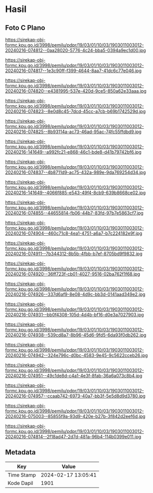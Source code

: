 # Hasil

## Foto C Plano

https://sirekap-obj-formc.kpu.go.id/3998/pemilu/pdpr/19/03/01/10/03/1903011003012-20240216-074812--0aa28020-5776-4c24-bba5-0394a9ec1d00.jpg

https://sirekap-obj-formc.kpu.go.id/3998/pemilu/pdpr/19/03/01/10/03/1903011003012-20240216-074817--1e3c90ff-f399-4644-8aa7-41dc6c77e046.jpg

https://sirekap-obj-formc.kpu.go.id/3998/pemilu/pdpr/19/03/01/10/03/1903011003012-20240216-074820--e4381995-537e-420d-9ce5-850a62e33aaa.jpg

https://sirekap-obj-formc.kpu.go.id/3998/pemilu/pdpr/19/03/01/10/03/1903011003012-20240216-074823--8e0d8c45-7dcd-45cc-a7cb-b69b1742529d.jpg

https://sirekap-obj-formc.kpu.go.id/3998/pemilu/pdpr/19/03/01/10/03/1903011003012-20240216-074825--8b93114a-ac73-46ad-95ac-74fc55ffdbd9.jpg

https://sirekap-obj-formc.kpu.go.id/3998/pemilu/pdpr/19/03/01/10/03/1903011003012-20240216-141649--a992fc21-e868-46c1-bde8-d41b79742bf6.jpg

https://sirekap-obj-formc.kpu.go.id/3998/pemilu/pdpr/19/03/01/10/03/1903011003012-20240216-074837--4b8711d9-ac75-432a-989e-9da769254d34.jpg

https://sirekap-obj-formc.kpu.go.id/3998/pemilu/pdpr/19/03/01/10/03/1903011003012-20240216-141649--4066f885-e543-49f4-8cb9-639b8668ce02.jpg

https://sirekap-obj-formc.kpu.go.id/3998/pemilu/pdpr/19/03/01/10/03/1903011003012-20240216-074855--44655814-fb06-44b7-83fd-97b7e5863cf7.jpg

https://sirekap-obj-formc.kpu.go.id/3998/pemilu/pdpr/19/03/01/10/03/1903011003012-20240216-074904--460c71c8-4ea1-4751-a6a7-b7c224182e9f.jpg

https://sirekap-obj-formc.kpu.go.id/3998/pemilu/pdpr/19/03/01/10/03/1903011003012-20240216-074911--7b344312-8b5b-4fbb-b7ef-8705bd9f9832.jpg

https://sirekap-obj-formc.kpu.go.id/3998/pemilu/pdpr/19/03/01/10/03/1903011003012-20240216-074920--36ff723f-cb01-4027-9516-02ba762f1f68.jpg

https://sirekap-obj-formc.kpu.go.id/3998/pemilu/pdpr/19/03/01/10/03/1903011003012-20240216-074926--337d6af9-8e08-4d9c-bb3d-0141aad349e2.jpg

https://sirekap-obj-formc.kpu.go.id/3998/pemilu/pdpr/19/03/01/10/03/1903011003012-20240216-074931--bb0f4308-105d-4d4b-bf16-d0e3a7027903.jpg

https://sirekap-obj-formc.kpu.go.id/3998/pemilu/pdpr/19/03/01/10/03/1903011003012-20240216-074938--539cd8a7-8b96-45d6-9fd5-6da93f0db262.jpg

https://sirekap-obj-formc.kpu.go.id/3998/pemilu/pdpr/19/03/01/10/03/1903011003012-20240216-074942--324e796c-d0bc-4583-9e45-9c5622cceb26.jpg

https://sirekap-obj-formc.kpu.go.id/3998/pemilu/pdpr/19/03/01/10/03/1903011003012-20240216-074951--49c1de8d-c4a1-4e3f-8fab-36a6a073c8b4.jpg

https://sirekap-obj-formc.kpu.go.id/3998/pemilu/pdpr/19/03/01/10/03/1903011003012-20240216-074957--ccaab742-6973-40a7-bb3f-5e5d8d9d3780.jpg

https://sirekap-obj-formc.kpu.go.id/3998/pemilu/pdpr/19/03/01/10/03/1903011003012-20240216-075003--85855f9a-93d9-420e-b27b-3f842d2eef6d.jpg

https://sirekap-obj-formc.kpu.go.id/3998/pemilu/pdpr/19/03/01/10/03/1903011003012-20240216-074814--2f18ad47-2d7d-481a-96b4-114b0399e011.jpg


## Metadata

| Key        | Value               |
| ---------- | ------------------- |
| Time Stamp | 2024-02-17 13:05:41 |
| Kode Dapil | 1901                |



